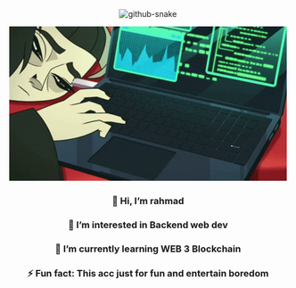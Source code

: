 <div align="center">
  <picture>
  <source media="(prefers-color-scheme: dark)" srcset="github-snake-dark.svg" />
  <source media="(prefers-color-scheme: light)" srcset="github-snake.svg" />
  <img alt="github-snake" src="github-snake.svg" />
</picture>
</div>
<div align="center">
  
![Header](./lind.gif)

### 👋 Hi, I’m rahmad
### 👀 I’m interested in Backend web dev
### 🌱 I’m currently learning WEB 3 Blockchain
### ⚡ Fun fact: This acc just for fun and entertain boredom

</div>
